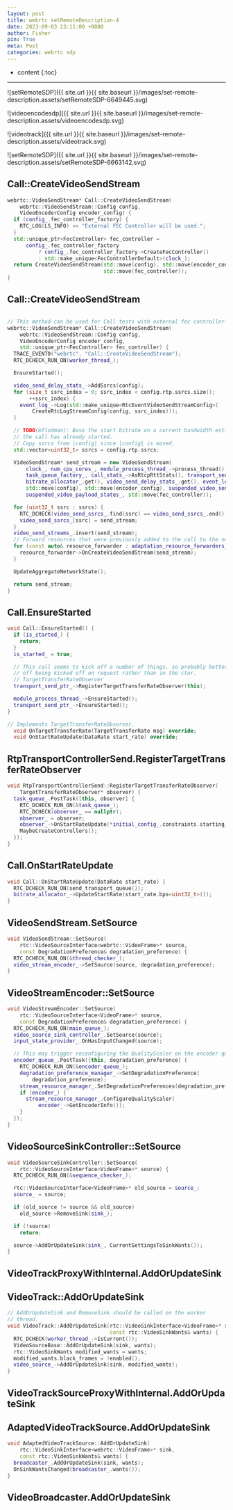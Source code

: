 ```yaml
---
layout: post
title: webrtc setRemoteDescription-4
date: 2023-09-03 23:11:00 +0800
author: Fisher
pin: True
meta: Post
categories: webrtc sdp
---
```



* content
{:toc}

---


![setRemoteSDP]({{ site.url }}{{ site.baseurl }}/images/set-remote-description.assets/setRemoteSDP-6649445.svg)



![videoencodesdp]({{ site.url }}{{ site.baseurl }}/images/set-remote-description.assets/videoencodesdp.svg)

![videotrack]({{ site.url }}{{ site.baseurl }}/images/set-remote-description.assets/videotrack.svg)

![setRemoteSDP]({{ site.url }}{{ site.baseurl }}/images/set-remote-description.assets/setRemoteSDP-6663142.svg)



## Call::CreateVideoSendStream

```c++
webrtc::VideoSendStream* Call::CreateVideoSendStream(
    webrtc::VideoSendStream::Config config,
    VideoEncoderConfig encoder_config) {
  if (config_.fec_controller_factory) {
    RTC_LOG(LS_INFO) << "External FEC Controller will be used.";
  }
  std::unique_ptr<FecController> fec_controller =
      config_.fec_controller_factory
          ? config_.fec_controller_factory->CreateFecController()
          : std::make_unique<FecControllerDefault>(clock_);
  return CreateVideoSendStream(std::move(config), std::move(encoder_config),
                               std::move(fec_controller));
}
```



## Call::CreateVideoSendStream

```c++

// This method can be used for Call tests with external fec controller factory.
webrtc::VideoSendStream* Call::CreateVideoSendStream(
    webrtc::VideoSendStream::Config config,
    VideoEncoderConfig encoder_config,
    std::unique_ptr<FecController> fec_controller) {
  TRACE_EVENT0("webrtc", "Call::CreateVideoSendStream");
  RTC_DCHECK_RUN_ON(worker_thread_);

  EnsureStarted();

  video_send_delay_stats_->AddSsrcs(config);
  for (size_t ssrc_index = 0; ssrc_index < config.rtp.ssrcs.size();
       ++ssrc_index) {
    event_log_->Log(std::make_unique<RtcEventVideoSendStreamConfig>(
        CreateRtcLogStreamConfig(config, ssrc_index)));
  }

  // TODO(mflodman): Base the start bitrate on a current bandwidth estimate, if
  // the call has already started.
  // Copy ssrcs from |config| since |config| is moved.
  std::vector<uint32_t> ssrcs = config.rtp.ssrcs;

  VideoSendStream* send_stream = new VideoSendStream(
      clock_, num_cpu_cores_, module_process_thread_->process_thread(),
      task_queue_factory_, call_stats_->AsRtcpRttStats(), transport_send_ptr_,
      bitrate_allocator_.get(), video_send_delay_stats_.get(), event_log_,
      std::move(config), std::move(encoder_config), suspended_video_send_ssrcs_,
      suspended_video_payload_states_, std::move(fec_controller));

  for (uint32_t ssrc : ssrcs) {
    RTC_DCHECK(video_send_ssrcs_.find(ssrc) == video_send_ssrcs_.end());
    video_send_ssrcs_[ssrc] = send_stream;
  }
  video_send_streams_.insert(send_stream);
  // Forward resources that were previously added to the call to the new stream.
  for (const auto& resource_forwarder : adaptation_resource_forwarders_) {
    resource_forwarder->OnCreateVideoSendStream(send_stream);
  }

  UpdateAggregateNetworkState();

  return send_stream;
}
```



## Call.EnsureStarted

```c++
void Call::EnsureStarted() {
  if (is_started_) {
    return;
  }
  is_started_ = true;

  // This call seems to kick off a number of things, so probably better left
  // off being kicked off on request rather than in the ctor.
  // TargetTransferRateObserver
  transport_send_ptr_->RegisterTargetTransferRateObserver(this);

  module_process_thread_->EnsureStarted();
  transport_send_ptr_->EnsureStarted();
}
```

```c++
// Implements TargetTransferRateObserver,
  void OnTargetTransferRate(TargetTransferRate msg) override;
  void OnStartRateUpdate(DataRate start_rate) override;
```



## RtpTransportControllerSend.RegisterTargetTransferRateObserver

```c++
void RtpTransportControllerSend::RegisterTargetTransferRateObserver(
    TargetTransferRateObserver* observer) {
  task_queue_.PostTask([this, observer] {
    RTC_DCHECK_RUN_ON(&task_queue_);
    RTC_DCHECK(observer_ == nullptr);
    observer_ = observer;
    observer_->OnStartRateUpdate(*initial_config_.constraints.starting_rate);
    MaybeCreateControllers();
  });
}
```



## Call.OnStartRateUpdate

```c++
void Call::OnStartRateUpdate(DataRate start_rate) {
  RTC_DCHECK_RUN_ON(send_transport_queue());
  bitrate_allocator_->UpdateStartRate(start_rate.bps<uint32_t>());
}
```





## VideoSendStream.SetSource

```c++
void VideoSendStream::SetSource(
    rtc::VideoSourceInterface<webrtc::VideoFrame>* source,
    const DegradationPreference& degradation_preference) {
  RTC_DCHECK_RUN_ON(&thread_checker_);
  video_stream_encoder_->SetSource(source, degradation_preference);
}
```



## VideoStreamEncoder::SetSource

```c++
void VideoStreamEncoder::SetSource(
    rtc::VideoSourceInterface<VideoFrame>* source,
    const DegradationPreference& degradation_preference) {
  RTC_DCHECK_RUN_ON(main_queue_);
  video_source_sink_controller_.SetSource(source);
  input_state_provider_.OnHasInputChanged(source);

  // This may trigger reconfiguring the QualityScaler on the encoder queue.
  encoder_queue_.PostTask([this, degradation_preference] {
    RTC_DCHECK_RUN_ON(&encoder_queue_);
    degradation_preference_manager_->SetDegradationPreference(
        degradation_preference);
    stream_resource_manager_.SetDegradationPreferences(degradation_preference);
    if (encoder_) {
      stream_resource_manager_.ConfigureQualityScaler(
          encoder_->GetEncoderInfo());
    }
  });
}
```





## VideoSourceSinkController::SetSource

```c++
void VideoSourceSinkController::SetSource(
    rtc::VideoSourceInterface<VideoFrame>* source) {
  RTC_DCHECK_RUN_ON(&sequence_checker_);

  rtc::VideoSourceInterface<VideoFrame>* old_source = source_;
  source_ = source;

  if (old_source != source && old_source)
    old_source->RemoveSink(sink_);

  if (!source)
    return;

  source->AddOrUpdateSink(sink_, CurrentSettingsToSinkWants());
}
```



## VideoTrackProxyWithInternal.AddOrUpdateSink



## VideoTrack::AddOrUpdateSink

```c++
// AddOrUpdateSink and RemoveSink should be called on the worker
// thread.
void VideoTrack::AddOrUpdateSink(rtc::VideoSinkInterface<VideoFrame>* sink,
                                 const rtc::VideoSinkWants& wants) {
  RTC_DCHECK(worker_thread_->IsCurrent());
  VideoSourceBase::AddOrUpdateSink(sink, wants);
  rtc::VideoSinkWants modified_wants = wants;
  modified_wants.black_frames = !enabled();
  video_source_->AddOrUpdateSink(sink, modified_wants);
}
```



## VideoTrackSourceProxyWithInternal.AddOrUpdateSink



## AdaptedVideoTrackSource.AddOrUpdateSink

```c++
void AdaptedVideoTrackSource::AddOrUpdateSink(
    rtc::VideoSinkInterface<webrtc::VideoFrame>* sink,
    const rtc::VideoSinkWants& wants) {
  broadcaster_.AddOrUpdateSink(sink, wants);
  OnSinkWantsChanged(broadcaster_.wants());
}
```



## VideoBroadcaster.AddOrUpdateSink

